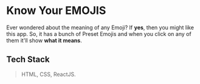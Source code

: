 # Know Your EMOJIS
Ever wondered about the meaning of any Emoji? If **yes**, then you might like this app. So, it has a bunch of Preset Emojis and when you click on any of them it'll show **what it means**.

## Tech Stack
> HTML, CSS, ReactJS.
